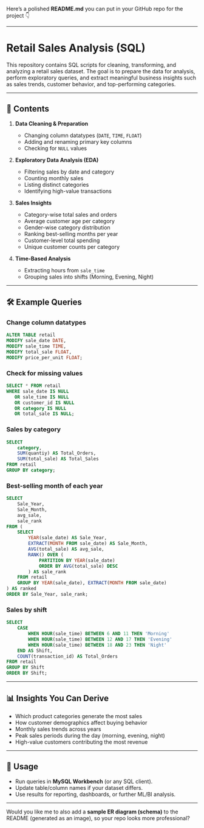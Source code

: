 Here’s a polished **README.md** you can put in your GitHub repo for the project 👇

---

# Retail Sales Analysis (SQL)

This repository contains SQL scripts for cleaning, transforming, and analyzing a retail sales dataset. The goal is to prepare the data for analysis, perform exploratory queries, and extract meaningful business insights such as sales trends, customer behavior, and top-performing categories.

---

## 📂 Contents

1. **Data Cleaning & Preparation**

   * Changing column datatypes (`DATE`, `TIME`, `FLOAT`)
   * Adding and renaming primary key columns
   * Checking for `NULL` values

2. **Exploratory Data Analysis (EDA)**

   * Filtering sales by date and category
   * Counting monthly sales
   * Listing distinct categories
   * Identifying high-value transactions

3. **Sales Insights**

   * Category-wise total sales and orders
   * Average customer age per category
   * Gender-wise category distribution
   * Ranking best-selling months per year
   * Customer-level total spending
   * Unique customer counts per category

4. **Time-Based Analysis**

   * Extracting hours from `sale_time`
   * Grouping sales into shifts (Morning, Evening, Night)

---

## 🛠️ Example Queries

### Change column datatypes

```sql
ALTER TABLE retail
MODIFY sale_date DATE,
MODIFY sale_time TIME,
MODIFY total_sale FLOAT,
MODIFY price_per_unit FLOAT;
```

### Check for missing values

```sql
SELECT * FROM retail
WHERE sale_date IS NULL 
   OR sale_time IS NULL 
   OR customer_id IS NULL
   OR category IS NULL
   OR total_sale IS NULL;
```

### Sales by category

```sql
SELECT 
    category,
    SUM(quantiy) AS Total_Orders,
    SUM(total_sale) AS Total_Sales
FROM retail
GROUP BY category;
```

### Best-selling month of each year

```sql
SELECT 
    Sale_Year,
    Sale_Month,
    avg_sale,
    sale_rank
FROM (
    SELECT 
        YEAR(sale_date) AS Sale_Year,
        EXTRACT(MONTH FROM sale_date) AS Sale_Month,
        AVG(total_sale) AS avg_sale,
        RANK() OVER (
            PARTITION BY YEAR(sale_date) 
            ORDER BY AVG(total_sale) DESC
        ) AS sale_rank
    FROM retail
    GROUP BY YEAR(sale_date), EXTRACT(MONTH FROM sale_date)
) AS ranked
ORDER BY Sale_Year, sale_rank;
```

### Sales by shift

```sql
SELECT 
    CASE
        WHEN HOUR(sale_time) BETWEEN 6 AND 11 THEN 'Morning'
        WHEN HOUR(sale_time) BETWEEN 12 AND 17 THEN 'Evening'
        WHEN HOUR(sale_time) BETWEEN 18 AND 23 THEN 'Night'
    END AS Shift,
    COUNT(transaction_id) AS Total_Orders
FROM retail
GROUP BY Shift
ORDER BY Shift;
```

---

## 📊 Insights You Can Derive

* Which product categories generate the most sales
* How customer demographics affect buying behavior
* Monthly sales trends across years
* Peak sales periods during the day (morning, evening, night)
* High-value customers contributing the most revenue

---

## 🚀 Usage

* Run queries in **MySQL Workbench** (or any SQL client).
* Update table/column names if your dataset differs.
* Use results for reporting, dashboards, or further ML/BI analysis.

---

Would you like me to also add a **sample ER diagram (schema)** to the README (generated as an image), so your repo looks more professional?
